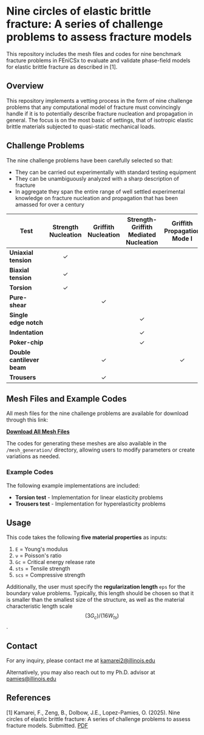 # Nine circles of elastic brittle fracture: A series of challenge problems to assess fracture models

This repository includes the mesh files and codes for nine benchmark fracture problems in FEniCSx to evaluate and validate phase-field models for elastic brittle fracture as described in [1].


## Overview
This repository implements a vetting process in the form of nine challenge problems that any computational model of fracture must convincingly handle if it is to potentially describe fracture nucleation and propagation in general. The focus is on the most basic of settings, that of isotropic elastic brittle materials subjected to quasi-static mechanical loads.

## Challenge Problems

The nine challenge problems have been carefully selected so that:
- They can be carried out experimentally with standard testing equipment
- They can be unambiguously analyzed with a sharp description of fracture
- In aggregate they span the entire range of well settled experimental knowledge on fracture nucleation and propagation that has been amassed for over a century

| Test | Strength Nucleation | Griffith Nucleation | Strength-Griffith Mediated Nucleation | Griffith Propagation Mode I | Griffith Propagation Mode III |
|------|:------------------:|:------------------:|:-------------------------------------:|:---------------------------:|:-----------------------------:|
| **Uniaxial tension** | ✓ | | | | |
| **Biaxial tension** | ✓ | | | | |
| **Torsion** | ✓ | | | | |
| **Pure-shear** | | ✓ | | | |
| **Single edge notch** | | | ✓ | | |
| **Indentation** | | | ✓ | | |
| **Poker-chip** | | | ✓ | | |
| **Double cantilever beam** | | ✓ | | ✓ | |
| **Trousers** | | ✓ | | | ✓ |

## Mesh Files and Example Codes

All mesh files for the nine challenge problems are  available for download through this link:

[**Download All Mesh Files**](https://uofi.box.com/s/4xcgg0syhtniq7lexm21kpne7489gb9e)

The codes for generating these meshes are also available in the `/mesh_generation/` directory, allowing users to modify parameters or create variations as needed.

### Example Codes

The following example implementations are included:

- **Torsion test** - Implementation for linear elasticity problems
- **Trousers test** - Implementation for hyperelasticity problems



##  Usage
This code takes the following **five material properties** as inputs:

1. `E` = Young's modulus  
2. `ν` = Poisson's ratio  
3. `Gc` = Critical energy release rate  
4. `sts` = Tensile strength  
5. `scs` = Compressive strength  

Additionally, the user must specify the **regularization length** `eps` for the boundary value problems. Typically, this length should be chosen so that it is smaller than the smallest size of the structure, as well as the material characteristic length scale $$(3G_c)/(16 W_{ts})$$.

##  Contact

For any inquiry, please contact me at [kamarei2@illinois.edu](mailto:kamarei2@illinois.edu)

Alternatively, you may also reach out to my Ph.D. advisor at [pamies@illinois.edu](mailto:pamies@illinois.edu)


##  References

[1] Kamarei, F., Zeng, B., Dolbow, J.E., Lopez-Pamies, O. (2025). Nine circles of elastic brittle fracture: A series of challenge problems to assess fracture models. Submitted. [PDF](http://pamies.cee.illinois.edu/Publications_files/)


